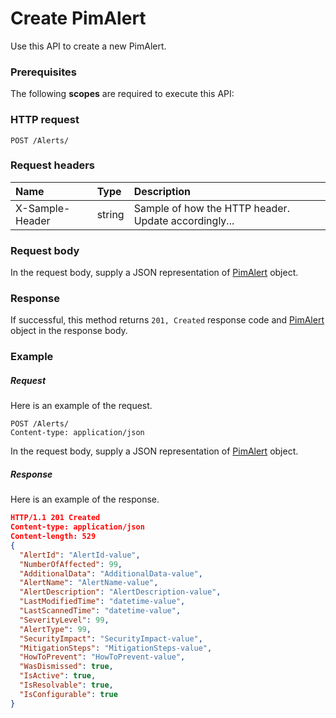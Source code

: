 # Create PimAlert

Use this API to create a new PimAlert.
### Prerequisites
The following **scopes** are required to execute this API: 
### HTTP request
<!-- { "blockType": "ignored" } -->
```http
POST /Alerts/

```
### Request headers
| Name       | Type | Description|
|:---------------|:--------|:----------|
| X-Sample-Header  | string  | Sample of how the HTTP header. Update accordingly...|

### Request body
In the request body, supply a JSON representation of [PimAlert](../resources/pimalert.md) object.


### Response
If successful, this method returns `201, Created` response code and [PimAlert](../resources/pimalert.md) object in the response body.

### Example
##### Request
Here is an example of the request.
<!-- {
  "blockType": "request",
  "name": "create_pimalert_from_alerts"
}-->
```http
POST /Alerts/
Content-type: application/json
```
In the request body, supply a JSON representation of [PimAlert](../resources/pimalert.md) object.
##### Response
Here is an example of the response.
<!-- {
  "blockType": "response",
  "truncated": false,
  "@odata.type": "pimalert"
} -->
```json
HTTP/1.1 201 Created
Content-type: application/json
Content-length: 529
{
  "AlertId": "AlertId-value",
  "NumberOfAffected": 99,
  "AdditionalData": "AdditionalData-value",
  "AlertName": "AlertName-value",
  "AlertDescription": "AlertDescription-value",
  "LastModifiedTime": "datetime-value",
  "LastScannedTime": "datetime-value",
  "SeverityLevel": 99,
  "AlertType": 99,
  "SecurityImpact": "SecurityImpact-value",
  "MitigationSteps": "MitigationSteps-value",
  "HowToPrevent": "HowToPrevent-value",
  "WasDismissed": true,
  "IsActive": true,
  "IsResolvable": true,
  "IsConfigurable": true
}
```

<!-- uuid: 44cfb1d4-8d4e-4b9c-85ec-6edeb867ac95
2015-10-16 09:34:37 UTC -->
<!-- {
  "type": "#page.annotation",
  "description": "Create PimAlert",
  "keywords": "",
  "section": "documentation",
  "tocPath": ""
}-->